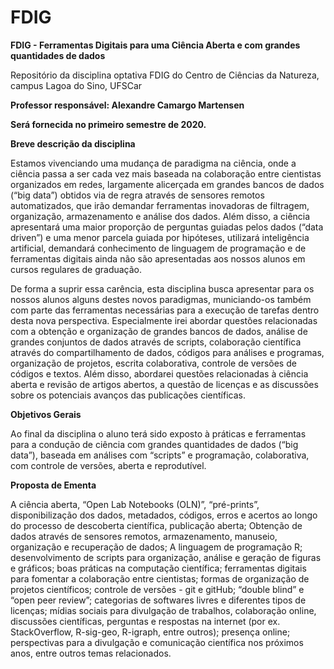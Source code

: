 # FDIG

**FDIG - Ferramentas Digitais para uma Ciência Aberta e com grandes quantidades de dados**

Repositório da disciplina optativa FDIG do Centro de Ciências da Natureza, campus Lagoa do Sino, UFSCar

**Professor responsável: Alexandre Camargo Martensen**

**Será fornecida no primeiro semestre de 2020.**

**Breve descrição da disciplina**

Estamos vivenciando uma mudança de paradigma na ciência, onde a ciência passa a ser cada vez mais baseada na colaboração entre cientistas organizados em redes, largamente alicerçada em grandes bancos de dados (“big data”) obtidos via de regra através de sensores remotos automatizados, que irão demandar ferramentas inovadoras de filtragem, organização, armazenamento e análise dos dados. Além disso, a ciência apresentará uma maior proporção de perguntas guiadas pelos dados (“data driven”) e uma menor parcela guiada por hipóteses, utilizará inteligência artificial, demandará conhecimento de linguagem de programação e de ferramentas digitais ainda não são apresentadas aos nossos alunos em cursos regulares de graduação.

De forma a suprir essa carência, esta disciplina busca apresentar para os nossos alunos alguns destes novos paradigmas, municiando-os também com parte das ferramentas necessárias para a execução de tarefas dentro desta nova perspectiva. Especialmente irei abordar questões relacionadas com a obtenção e organização de grandes bancos de dados, análise de grandes conjuntos de dados através de scripts, colaboração científica através do compartilhamento de dados, códigos para análises e programas, organização de projetos, escrita colaborativa, controle de versões de códigos e textos. Além disso, abordarei questões relacionadas à ciência aberta e revisão de artigos abertos, a questão de licenças e as discussões sobre os potenciais avanços das publicações científicas.

**Objetivos Gerais**

Ao final da disciplina o aluno terá sido exposto à práticas e ferramentas para a condução de ciência com grandes quantidades de dados (“big data”), baseada em análises com “scripts” e programação, colaborativa, com controle de versões, aberta e reprodutível. 

**Proposta de Ementa**

A ciência aberta, “Open Lab Notebooks (OLN)”, “pré-prints”, disponibilização dos dados, metadados, códigos, erros e acertos ao longo do processo de descoberta científica, publicação aberta; Obtenção de dados através de sensores remotos, armazenamento, manuseio, organização e recuperação de dados; A linguagem de programação R; desenvolvimento de scripts para organização, análise e geração de figuras e gráficos; boas práticas na computação científica; ferramentas digitais para fomentar a colaboração entre cientistas; formas de organização de projetos científicos; controle de versões - git e gitHub; “double blind” e “open peer review”; categorias de softwares livres e diferentes tipos de licenças; mídias sociais para divulgação de trabalhos, colaboração online, discussões científicas, perguntas e respostas na internet (por ex. StackOverflow, R-sig-geo, R-igraph, entre outros); presença online; perspectivas para a divulgação e comunicação científica nos próximos anos, entre outros temas relacionados.

